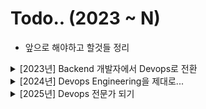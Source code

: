 # Todo.. (2023 ~ N)

- 앞으로 해야하고 할것들 정리

<details>
<summary> [2023년] Backend 개발자에서 Devops로 전환 </summary>
<div markdown="1">

- CI / CD Pipeline

  - [x] Terraform
  - [x] Github
  - [x] Jenkins
  - [x] Push The ECR
  - [x] Trigger EventBridge
  - [x] Deploy ECS
  - [x] Deploy (Blue / Green)
  - [x] Rollback (ECS)
  - [x] Kubernetis theory

- CDN

  - [x] Download use S3
  - [x] Download use CloudFront from S3
  - [x] Deploy Static Page use CloudFront (Terraform)

- DevSecOps + Network

  - [x] Region 간 통신 Best Practice (VPC Peering, transit gateway)

- SNS

  - [x] Cloud Watch
  - [x] SNS
  - [x] Lambda
  - [x] Slack Webhooks
  - [x] EventBridge + Lambda + Slack Notification
  - [x] 간단하게 프로젝트로 만들어보기 (만능 슬랙봇)

- Service

  - [x] Docker
  - [x] ECS
  - [x] Kinesis
  - [x] Kinesis DataStream + Kinesis Firehoes + S3

- Lanaguage & lib

  - [x] Golang
  - [x] Cobra (CLI)

- Todo Repository

  - [x] golang-eb-ecs
  - [x] ecs-master
  - [x] cicd-pipeline
  - [x] simple-sns-slack

- Infra Project
  - [x] Teleport (서버 접근제어)

</div>
</details>

<details>
<summary> [2024년] Devops Engineering을 제대로... </summary>
<div markdown="1">

- 전년도에 못한 Todo

  - [x] ECS For CiCD FullSet (ECS + Jenkins + CodeDeploy + Best Practice)
  - [x] ECS For Kinesis Pipeline (firelens + firehoes + s3)
  - [x] NatGateway에 대해서 공부하기...
  - [x] Elastic Search (EFK, ELK)
  - [ ] ES Deep Dive(Elastic Agent, APM, Fleet-Manager)
  - [x] LogStash 깊게 공부해보기
  - [x] Prometheus (node-export, black-box)
  - [ ] MQTT Protocol (RealTime Chatting Service)
  - [ ] Chat Service (API Gateway + Lambda + DynamoDB)
  - [ ] zookeeper from Service Discovery
  - [ ] <a href="https://kafka.apache.org/documentation/#introduction">Kafka 문서 정독하기</a>
  - [ ] <a href="https://debezium.io/documentation/reference/stable/connectors/mysql.html">Debizium 문서 정독하기 </a>
  - [ ] NLB 알고리즘 공부해보기 (Hash, IP ...)
  - [ ] Fluentbit, Logstash를 비교하기 이전에 -> 로그유실이 없는 DataPipeline 작업을 위한 Best Practice

- Engineering

  - [ ] AWS Data Pipeline (Kinesis, EMR, Glue)
  - [ ] Glue 기반한 DataFlow 구성해보기 (EC2 - APIGateway - Kinesis DataStream - Kinesis Firehoes - S3 - AWS Glue) - S3 데이터 저장 (Bronze Data, Silver Data, Golden Data 고려
  - [x] Airflow
  - [ ] Deep Dive Data Engineering (Spark, Flink, Apache Beam)
  - [ ] snowflake
  - [ ] DataHub (Linkedin Opensource)

- CDN

  - [ ] CloudFlare

- Langauge

  - [x] Golang Deep Dive
  - [x] go cobra를 사용해서 CLI 만들기

- DevSecOps

  - [x] WAF , WAF 자동화, 특정 IP를 Temp형태로 제어
  - [ ] AWS Security Hub
  - [ ] SOAR (보안 오케스트레이션, 자동화)
  - [ ] Consoleme 공부하기
  - [x] ABAC (Attribute-Based Access Control) 공부해보기 + IAM
  - [x] Cloud Trail + Event Bridge + SNS + AWS Chatbot + Slack

- Infra

  - [x] ECS(A) + APIGateway + SQS + ECS(B) -> EDA Architecture
  - <a href="https://github.com/zkfmapf123/api-gateway-pubsub-pattern"> API-Gateway SQS Pub/Sub Pattern </a>
  - [x] Golang + Lambda + DynamoDB
  - [x] ECS Fargate + Sonarcube + Clair or Scout + EFK (ES + Fluentd + Kibana) + VPC Lattic
  - [x] Kubernetes, k8s
  - [ ] EKS + Github Action + Helm (GitOps)
  - [ ] EKS + Github Action + Helm + Istio (Zero Trust)
  - [x] 여러 인스턴스에 널려진 Container들의 정보를 한곳에서 보고싶음.. (Noamd나 Portrainer 들은 각 인스턴스에서만 동작함 -> 별롬)
  - [x] CloudWatch + Kinesis Firehoes + S3 + Athena / Kinesis Fiehoes 와 Event Bridge + Lambda 중에 어떤것이 더 효율적인가? (Lambda가 효율적이긴 함...)
  - [x] AWS Config를 활용하여 인프라관리 Lambda
  - [x] Lambda CLI
  - [x] CloudNative 공부하기 - ClickStream
  - [x] CloudNative 공부하기 - Cognito 와 다른 리소스 연결
  - [x] CloudNative 공부하기 - Amplify Gen2
  - [x] CodeBuild + Action Runner 제대로 구성하기

- Certificate

  - [ ] AWS Associate
  - [ ] Certified Kubernetes Administrator (CKA)

- Side-Project
  - [ ] 나만의 AWS Architecture 구상도
  - [ ] AWS Architecture 블로그만들기

</div>
</details>

<details>
<summary> [2025년] Devops 전문가 되기 </summary>
<div markdown="1">

- SaaS Pipeline

  - [ ] ArgoCD
  - [ ] Helm
  - [x] Attlantis
  - [x] BackStage
  - [ ] Istio
  - [ ] LGTM Stack (Loki, Grafana, Tempo, Mimir) - 서비스 적용까지...
  - [ ] ES Deep Dive(Elastic Agent, APM, Fleet-Manager)
  - [ ] <a href="https://kafka.apache.org/documentation/#introduction">Kafka 문서 정독하기</a>
  - [ ] <a href="https://debezium.io/documentation/reference/stable/connectors/mysql.html">Debizium 문서 정독하기 </a>

- Data Engineering

  - [x] apache Beam (Golang)

- DevSecOps

  - [ ] AWS Security Hub
  - [ ] SOAR (보안 오케스트레이션, 자동화)
  - [ ] CloudTrail, Inspector, Config 통합 및 공부해보기
  - [x] 보안 도구 공부해보기 (prowler)

- Infra

  - [ ] Kubernetes 깊게 공부하기
  - [ ] ClickStream 공부하기
  - [x] Kafka pub/sub
  - [ ] Kafak CDC / outbox (Connect)
  - [ ] Kafak Stream / KsQL
  - [ ] Kafka on K8s

- SRE

  - [ ] SRE 공부하기
  - [ ] SLO, SLI, SLA 지표의 대한 공부
  - [ ] Platform Engineering 공부해보기

- Certificate

  - [ ] AWS Associate
  - [ ] Certified Kubernetes Administrator (CKA)
 
- Side Project

  - [ ] <a href="https://github.com/zkfmapf123/mcp-aws-athena">MCP-AWS-Athena (mcp 서버를 활용한 athena 질의) </a>
  - [ ] Datadog NEXT - Express (dd-tracer 전체 pipeline)
  - [ ] <a href="https://github.com/zkfmapf123/resource-diagram">AWS Diagram Pipeline</a>

</div>
</details>
